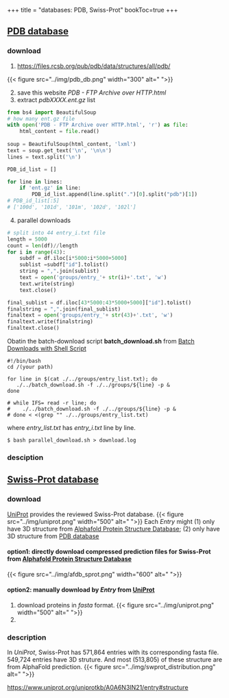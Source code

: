 +++
title = "databases: PDB, Swiss-Prot"
bookToc=true
+++


## [PDB database](https://www.rcsb.org/docs/programmatic-access/file-download-services)
### download
1. https://files.rcsb.org/pub/pdb/data/structures/all/pdb/

{{< figure src="../img/pdb_db.png" width="300" alt=" ">}}

2. save this website *PDB - FTP Archive over HTTP.html*
3. extract *pdbXXXX.ent.gz* list
```python
from bs4 import BeautifulSoup
# how many ent.gz file
with open('PDB - FTP Archive over HTTP.html', 'r') as file:
    html_content = file.read()
    
soup = BeautifulSoup(html_content, 'lxml')
text = soup.get_text('\n', '\n\n')
lines = text.split('\n')

PDB_id_list = []

for line in lines:
    if 'ent.gz' in line:
        PDB_id_list.append(line.split(".")[0].split("pdb")[1])
# PDB_id_list[:5]
# ['100d', '101d', '101m', '102d', '102l']
```
4. parallel downloads
```python
# split into 44 entry_i.txt file
length = 5000
count = len(df)//length
for i in range(43):
    subdf = df.iloc[i*5000:i*5000+5000]
    sublist =subdf["id"].tolist()
    string = ",".join(sublist)
    text = open('groups/entry_'+ str(i)+'.txt', 'w')
    text.write(string)
    text.close()

final_sublist = df.iloc[43*5000:43*5000+5000]["id"].tolist()
finalstring = ",".join(final_sublist)
finaltext = open('groups/entry_'+ str(43)+'.txt', 'w')
finaltext.write(finalstring)
finaltext.close()
```
 Obatin the batch-download script **batch_download.sh** from [Batch Downloads with Shell Script](https://www.rcsb.org/docs/programmatic-access/batch-downloads-with-shell-script)

```shell
#!/bin/bash
cd /(your path)

for line in $(cat ./../groups/entry_list.txt); do
   ./../batch_download.sh -f ./../groups/${line} -p &
done

# while IFS= read -r line; do
#    ./../batch_download.sh -f ./../groups/${line} -p &
# done < <(grep "" ./../groups/entry_list.txt)
```
where *entry_list.txt* has *entry_i.txt* line by line.
```shell
$ bash parallel_download.sh > download.log 
```
### desciption



## [Swiss-Prot database](https://www.uniprot.org/uniprotkb?query=*&facets=reviewed%3Atrue)
### download
[UniProt](https://www.uniprot.org/uniprotkb?query=*&facets=reviewed%3Atrue) provides the reviewed Swiss-Prot database.
{{< figure src="../img/uniprot.png" width="500" alt=" ">}}
Each *Entry* might (1) only have 3D structure from [Alphafold Protein Structure Database](https://alphafold.ebi.ac.uk/download#swissprot-section); (2) only have 3D structure from [PDB database](https://www.rcsb.org/docs/programmatic-access/file-download-services)





#### option1: directly download compressed prediction files for Swiss-Prot from [Alphafold Protein Structure Database](https://alphafold.ebi.ac.uk/download#swissprot-section)

{{< figure src="../img/afdb_sprot.png" width="600" alt=" ">}}

#### option2: manually download by *Entry* from [UniProt](https://www.uniprot.org/uniprotkb?query=*&facets=reviewed%3Atrue)
1. download proteins in *fasta* format.
{{< figure src="../img/uniprot.png" width="500" alt=" ">}}
2. 






### description
In *UniProt*,  Swiss-Prot has 571,864 entries with its corresponding fasta file. 549,724 entries have 3D struture. And most (513,805) of these structure are from AlphaFold prediction.
{{< figure src="../img/swprot_distribution.png" alt=" ">}}



https://www.uniprot.org/uniprotkb/A0A6N3IN21/entry#structure